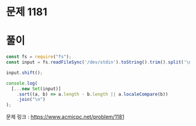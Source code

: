 # 문제 1181

# 풀이

```javascript
const fs = require("fs");
const input = fs.readFileSync('/dev/stdin').toString().trim().split('\n');

input.shift();

console.log(
  [...new Set(input)]
    .sort((a, b) => a.length - b.length || a.localeCompare(b))
    .join("\n")
);
```

문제 링크 : https://www.acmicpc.net/problem/1181